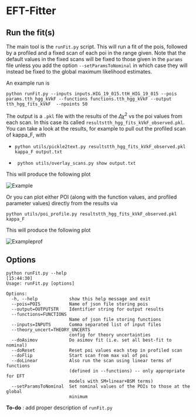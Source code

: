 # EFT-Fitter

## Run the fit(s)

The main tool is the `runFit.py` script. This will run a fit of the pois, followed by a profiled and a fixed scan of each poi in the range given. Note that the default values in the fixed scans will be fixed to those given in the `params` file unless you add the option `--setParamsToNominal` in which case they will instead be fixed to the global maximum likelihood estimates. 

An example run is 

```python runFit.py --inputs inputs.HIG_19_015.ttH_HIG_19_015 --pois params.tth_hgg_kVkF --functions functions.tth_hgg_kVkF --output tth_hgg_fits_kVkF  --npoints 50```

The output is a `.pkl` file with the results of the $\Delta \chi^{2}$ vs the poi values from each scan. In this case its called `resultstth_hgg_fits_kVkF_observed.pkl`. You can take a look at the results, for example to pull out the profiled scan of kappa_F, with 

   - ```python utils/pickle2text.py resultstth_hgg_fits_kVkF_observed.pkl kappa_F output.txt``` 

   - ``` python utils/overlay_scans.py show output.txt```

This will produce the following plot 

![Example](example.png)

Or you can plot either POI (along with the function values, and profiled parameter values) directly from the results via 

```
python utils/poi_profile.py resultstth_hgg_fits_kVkF_observed.pkl kappa_F
```

This will produce the following plot 

![Exampleprof](profile_example.png)

## Options 
```
python runFit.py --help                                                                                            [15:44:30]
Usage: runFit.py [options]

Options:
  -h, --help            show this help message and exit
  --pois=POIS           Name of json file storing pois
  --output=OUTPUTSTR    Identifier string for output results
  --functions=FUNCTIONS
                        Name of json file storing functions
  --inputs=INPUTS       Comma separated list of input files
  --theory_uncert=THEORY_UNCERTS
                        config for theory uncertainties
  --doAsimov            Do asimov fit (i.e. set all best-fit to nominal)
  --doReset             Reset poi values each step in profiled scan
  --doFlip              Start scan from max val of poi
  --doLinear            Also run the scan using linear terms of functions
                        (defined in --functions) -- only appropriate for EFT
                        models with SM+linear+BSM terms)
  --setParamsToNominal  Set nominal values of the POIs to those at the global
                        minimum
```                    

**To-do** : add proper description of `runFit.py` 
